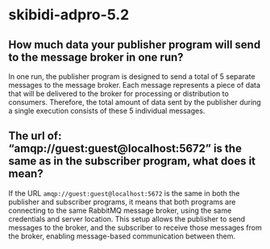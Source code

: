 # skibidi-adpro-5.2

## How much data your publisher program will send to the message broker in one run?
In one run, the publisher program is designed to send a total of 5 separate messages to the message broker. Each message represents a piece of data that will be delivered to the broker for processing or distribution to consumers. Therefore, the total amount of data sent by the publisher during a single execution consists of these 5 individual messages.

## The url of: “amqp://guest:guest@localhost:5672” is the same as in the subscriber program, what does it mean?
If the URL `amqp://guest:guest@localhost:5672` is the same in both the publisher and subscriber programs, it means that both programs are connecting to the same RabbitMQ message broker, using the same credentials and server location. This setup allows the publisher to send messages to the broker, and the subscriber to receive those messages from the broker, enabling message-based communication between them.